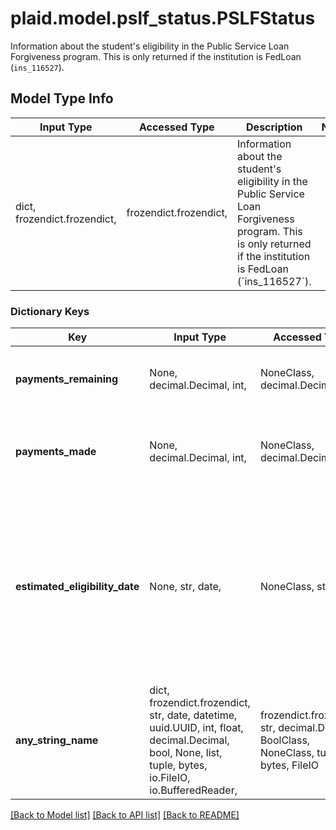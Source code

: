 # plaid.model.pslf_status.PSLFStatus

Information about the student's eligibility in the Public Service Loan Forgiveness program. This is only returned if the institution is FedLoan (`ins_116527`). 

## Model Type Info
Input Type | Accessed Type | Description | Notes
------------ | ------------- | ------------- | -------------
dict, frozendict.frozendict,  | frozendict.frozendict,  | Information about the student&#x27;s eligibility in the Public Service Loan Forgiveness program. This is only returned if the institution is FedLoan (&#x60;ins_116527&#x60;).  | 

### Dictionary Keys
Key | Input Type | Accessed Type | Description | Notes
------------ | ------------- | ------------- | ------------- | -------------
**payments_remaining** | None, decimal.Decimal, int,  | NoneClass, decimal.Decimal,  | The number of qualifying payments remaining. | 
**payments_made** | None, decimal.Decimal, int,  | NoneClass, decimal.Decimal,  | The number of qualifying payments that have been made. | 
**estimated_eligibility_date** | None, str, date,  | NoneClass, str,  | The estimated date borrower will have completed 120 qualifying monthly payments. Returned in [ISO 8601](https://wikipedia.org/wiki/ISO_8601) format (YYYY-MM-DD). | value must conform to RFC-3339 full-date YYYY-MM-DD
**any_string_name** | dict, frozendict.frozendict, str, date, datetime, uuid.UUID, int, float, decimal.Decimal, bool, None, list, tuple, bytes, io.FileIO, io.BufferedReader,  | frozendict.frozendict, str, decimal.Decimal, BoolClass, NoneClass, tuple, bytes, FileIO | any string name can be used but the value must be the correct type | [optional]

[[Back to Model list]](../../README.md#documentation-for-models) [[Back to API list]](../../README.md#documentation-for-api-endpoints) [[Back to README]](../../README.md)

